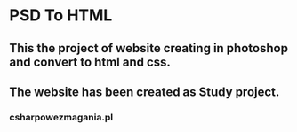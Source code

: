 # PSD To HTML

## This the project of website creating in photoshop and convert to html and css.

## The website has been created as Study project.

### csharpowezmagania.pl